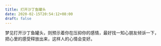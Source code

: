 ```yaml
---
title: 打开沙丁鱼罐头
date: 2020-02-15T20:54:12+08:00
draft: false
---
```


梦见打开沙丁鱼罐头，则预示着你在压抑你的感情，最好找一知心朋友倾诉一下，把心里的感受释放出来，这样人的心情会变好。
